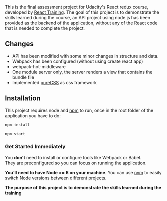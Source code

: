 This is the final assessment project for Udacity's React redux course, developed by [React Training](https://reacttraining.com). The goal of this project is to demonstrate the skills learned during the course, an API project using node.js has been provided as the backend of the application, without any of the React code that is needed to complete the project.

## Changes

- API has been modified with some minor changes in structure and data.
- Webpack has been configured (without using create react app)
- webpack-hot-middleware
- One module server only, the server renders a view that contains the bundle file
- Implemented [pureCSS](https://purecss.io/) as css framework

## Installation

This project requires node and [npm](https://www.npmjs.com/) to run, once in the root folder of the application you have to do:

```sh
npm install
```

```sh
npm start
```
### Get Started Immediately

You **don’t** need to install or configure tools like Webpack or Babel.<br>
They are preconfigured so you can focus on running the application.

**You’ll need to have Node >= 6 on your machine**. You can use [nvm](https://github.com/creationix/nvm#installation) to easily switch Node versions between different projects.

**The purpose of this project is to demonstrate the skills learned during the training**

